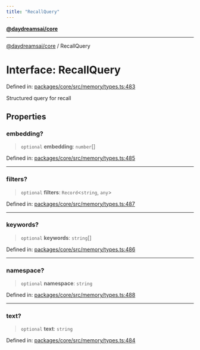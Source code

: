 ```yaml
---
title: "RecallQuery"
---
```


[**@daydreamsai/core**](./api-reference.md)

***

[@daydreamsai/core](./api-reference.md) / RecallQuery

# Interface: RecallQuery

Defined in: [packages/core/src/memory/types.ts:483](https://github.com/dojoengine/daydreams/blob/612e9304717c546d301f9cac8c204de734cac957/packages/core/src/memory/types.ts#L483)

Structured query for recall

## Properties

### embedding?

> `optional` **embedding**: `number`[]

Defined in: [packages/core/src/memory/types.ts:485](https://github.com/dojoengine/daydreams/blob/612e9304717c546d301f9cac8c204de734cac957/packages/core/src/memory/types.ts#L485)

***

### filters?

> `optional` **filters**: `Record`\<`string`, `any`\>

Defined in: [packages/core/src/memory/types.ts:487](https://github.com/dojoengine/daydreams/blob/612e9304717c546d301f9cac8c204de734cac957/packages/core/src/memory/types.ts#L487)

***

### keywords?

> `optional` **keywords**: `string`[]

Defined in: [packages/core/src/memory/types.ts:486](https://github.com/dojoengine/daydreams/blob/612e9304717c546d301f9cac8c204de734cac957/packages/core/src/memory/types.ts#L486)

***

### namespace?

> `optional` **namespace**: `string`

Defined in: [packages/core/src/memory/types.ts:488](https://github.com/dojoengine/daydreams/blob/612e9304717c546d301f9cac8c204de734cac957/packages/core/src/memory/types.ts#L488)

***

### text?

> `optional` **text**: `string`

Defined in: [packages/core/src/memory/types.ts:484](https://github.com/dojoengine/daydreams/blob/612e9304717c546d301f9cac8c204de734cac957/packages/core/src/memory/types.ts#L484)
